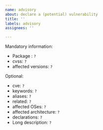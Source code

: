 ```yaml
---
name: advisory
about: declare a (potential) vulnerability
title: ''
labels: advisory
assignees: ''

---
```


Mandatory information:

* Package : `?`
* cvss: `?`
* affected versions: `?`

Optional:

* cve: `?`
* keywords: `?`
* aliases: `?`
* related: `?`
* affected OSes: `?`
* affected architecture: `?`
* declarations: `?`
* Long description: `?`
